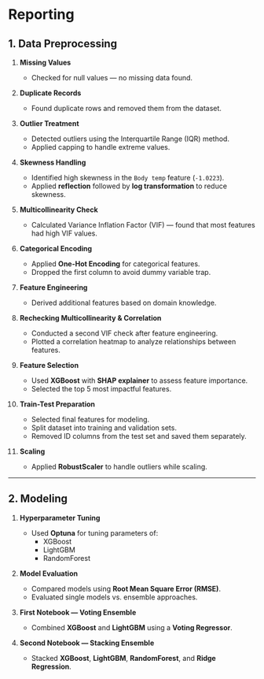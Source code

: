 # **Reporting**

## **1. Data Preprocessing**

1. **Missing Values**  
   - Checked for null values — no missing data found.

2. **Duplicate Records**  
   - Found duplicate rows and removed them from the dataset.

3. **Outlier Treatment**  
   - Detected outliers using the Interquartile Range (IQR) method.  
   - Applied capping to handle extreme values.

4. **Skewness Handling**  
   - Identified high skewness in the `Body temp` feature (`-1.0223`).  
   - Applied **reflection** followed by **log transformation** to reduce skewness.

5. **Multicollinearity Check**  
   - Calculated Variance Inflation Factor (VIF) — found that most features had high VIF values.

6. **Categorical Encoding**  
   - Applied **One-Hot Encoding** for categorical features.  
   - Dropped the first column to avoid dummy variable trap.

7. **Feature Engineering**  
   - Derived additional features based on domain knowledge.

8. **Rechecking Multicollinearity & Correlation**  
   - Conducted a second VIF check after feature engineering.  
   - Plotted a correlation heatmap to analyze relationships between features.

9. **Feature Selection**  
   - Used **XGBoost** with **SHAP explainer** to assess feature importance.  
   - Selected the top 5 most impactful features.

10. **Train-Test Preparation**  
    - Selected final features for modeling.  
    - Split dataset into training and validation sets.  
    - Removed ID columns from the test set and saved them separately.

11. **Scaling**  
    - Applied **RobustScaler** to handle outliers while scaling.

---

## **2. Modeling**

1. **Hyperparameter Tuning**  
   - Used **Optuna** for tuning parameters of:
     - XGBoost  
     - LightGBM  
     - RandomForest  

2. **Model Evaluation**  
   - Compared models using **Root Mean Square Error (RMSE)**.  
   - Evaluated single models vs. ensemble approaches.

3. **First Notebook — Voting Ensemble**  
   - Combined **XGBoost** and **LightGBM** using a **Voting Regressor**.

4. **Second Notebook — Stacking Ensemble**  
   - Stacked **XGBoost**, **LightGBM**, **RandomForest**, and **Ridge Regression**.

